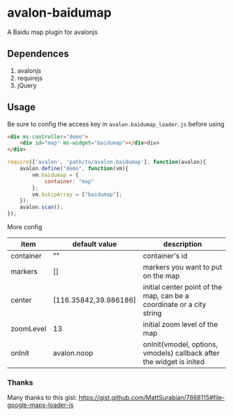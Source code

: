 # avalon-baidumap

A Baidu map plugin for avalonjs

## Dependences

1. avalonjs
2. requirejs
3. jQuery

## Usage

Be sure to config the access key in `avalon.baidumap_loader.js` before using

```html
<div ms-controller="demo">
    <div id="map" ms-widget="baidumap"></div>div>
</div>
```

```javascript
require(['avalon', 'path/to/avalon.baidumap'], function(avalon){
    avalon.define("demo", function(vm){
        vm.baidumap = {
            container: "map"
        };
        vm.$skipArray = ["baidumap"];
    });
    avalon.scan();
});
```

More config

| item | default value | description |
| ---- | ------------- | ----------- |
| container | "" | container's id |
| markers | [] | markers you want to put on the map |
| center | [116.35842,39.986186] | initial center point of the map, can be a coordinate or a city string |
| zoomLevel | 13 | initial zoom level of the map |
| onInit | avalon.noop | onInit(vmodel, options, vmodels) callback after the widget is inited |

### Thanks

Many thanks to this gist: https://gist.github.com/MattSurabian/7868115#file-google-maps-loader-js
